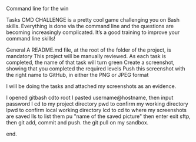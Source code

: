 Command line for the win

Tasks
CMD CHALLENGE is a pretty cool game challenging you on Bash skills. Everything is done via the command line and the questions are becoming increasingly complicated. It’s a good training to improve your command line skills!

General
A README.md file, at the root of the folder of the project, is mandatory
This project will be manually reviewed.
As each task is completed, the name of that task will turn green
Create a screenshot, showing that you completed the required levels
Push this screenshot with the right name to GitHub, in either the PNG or JPEG format

I will be doing the tasks and attached my screenshots as an evidence.

I opened gitbash 
cdto root
I pasted username@hostname, then input password
I cd to my project directory
pwd to confirm my working directory
lpwd to confirm local working directory 
lcd to cd to where my screenshots are saved
lls to list them
pu "name of the saved picture"
then enter
exit sftp, then git add, commit and push.
the git pull on my sandbox.

end.
